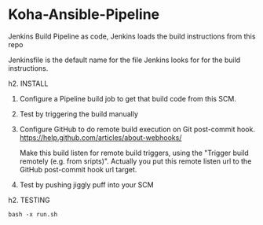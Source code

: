 # Koha-Ansible-Pipeline
Jenkins Build Pipeline as code, Jenkins loads the build instructions from this repo

Jenkinsfile is the default name for the file Jenkins looks for for the build instructions.

h2. INSTALL

1. Configure a Pipeline build job to get that build code from this SCM.
2. Test by triggering the build manually

3. Configure GitHub to do remote build execution on Git post-commit hook.
   https://help.github.com/articles/about-webhooks/

   Make this build listen for remote build triggers, using the "Trigger build remotely (e.g. from sripts)".
   Actually you put this remote listen url to the GitHub post-commit hook url target.
4. Test by pushing jiggly puff into your SCM



h2. TESTING

    bash -x run.sh

